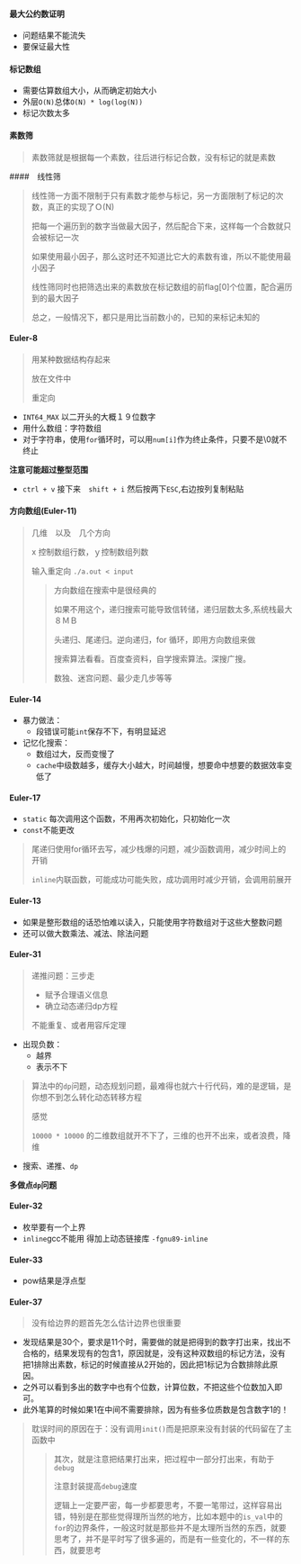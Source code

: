 #### 最大公约数证明

* 问题结果不能流失
* 要保证最大性

#### 标记数组

* 需要估算数组大小，从而确定初始大小
* 外层`O(N)`总体`O(N) * log(log(N))`
* 标记次数太多

#### 素数筛

> 素数筛就是根据每一个素数，往后进行标记合数，没有标记的就是素数

####　线性筛

> 线性筛一方面不限制于只有素数才能参与标记，另一方面限制了标记的次数，真正的实现了Ｏ(N)
>
> 把每一个遍历到的数字当做最大因子，然后配合下来，这样每一个合数就只会被标记一次
>
> 如果使用最小因子，那么这时还不知道比它大的素数有谁，所以不能使用最小因子
>
> 线性筛同时也把筛选出来的素数放在标记数组的前flag[0]个位置，配合遍历到的最大因子
>
> 总之，一般情况下，都只是用比当前数小的，已知的来标记未知的

#### Euler-8

> 用某种数据结构存起来
>
> 放在文件中
>
> 重定向

* `INT64_MAX` 以二开头的大概１９位数字
* 用什么数组：字符数组
* 对于字符串，使用`for`循环时，可以用`num[i]`作为终止条件，只要不是\0就不终止

**注意可能超过整型范围**

* `ctrl + v` 接下来　`shift + i`  然后按两下`ESC`,右边按列复制粘贴

#### 方向数组(Euler-11)

> 几维　以及　几个方向
>
> x 控制数组行数，ｙ控制数组列数
>
> 输入重定向 `./a.out < input`
>
> > 方向数组在搜索中是很经典的
> >
> > 如果不用这个，递归搜索可能导致信转储，递归层数太多,系统栈最大８ＭＢ
> >
> > 头递归、尾递归。逆向递归，for 循环，即用方向数组来做
> >
> > 搜索算法看看。百度查资料，自学搜索算法。深搜广搜。
> >
> > 数独、迷宫问题、最少走几步等等

#### Euler-14

* 暴力做法：
  * 段错误可能`int`保存不下，有明显延迟
* 记忆化搜索：
  * 数组过大，反而变慢了
  * `cache`中级数越多，缓存大小越大，时间越慢，想要命中想要的数据效率变低了

#### Euler-17

* `static` 每次调用这个函数，不用再次初始化，只初始化一次
* `const`不能更改

> 尾递归使用for循环去写，减少栈爆的问题，减少函数调用，减少时间上的开销
>
> `inline`内联函数，可能成功可能失败，成功调用时减少开销，会调用前展开

#### Euler-13

* 如果是整形数组的话恐怕难以读入，只能使用字符数组对于这些大整数问题
* 还可以做大数乘法、减法、除法问题

#### Euler-31

>  递推问题：三步走
>
>  * 赋予合理语义信息
>  * 确立动态递归dp方程
>
>  不能重复、或者用容斥定理

* 出现负数：
  * 越界
  * 表示不下

> 算法中的`dp`问题，动态规划问题，最难得也就六十行代码，难的是逻辑，是你想不到怎么转化动态转移方程
>
> 感觉
>
> `10000 * 10000` 的二维数组就开不下了，三维的也开不出来，或者浪费，降维

* 搜索、递推、`dp`

**多做点`dp`问题**

#### Euler-32

* 枚举要有一个上界
* `inline`gcc不能用 得加上动态链接库 `-fgnu89-inline`

#### Euler-33

* pow结果是浮点型

#### Euler-37

> 没有给边界的题首先怎么估计边界也很重要

* 发现结果是30个，要求是11个时，需要做的就是把得到的数字打出来，找出不合格的，结果发现有的包含1，原因就是，没有这种双数组的标记方法，没有把1排除出素数，标记的时候直接从2开始的，因此把1标记为合数排除此原因。
* 之外可以看到多出的数字中也有个位数，计算位数，不把这些个位数加入即可。
* 此外笔算的时候如果1在中间不需要排除，因为有些多位质数是包含数字1的！

> 耽误时间的原因在于：没有调用`init()`而是把原来没有封装的代码留在了主函数中
>
> > 其次，就是注意把结果打出来，把过程中一部分打出来，有助于`debug`
> >
> > 注意封装提高`debug`速度
> >
> > 逻辑上一定要严密，每一步都要思考，不要一笔带过，这样容易出错，特别是在那些觉得理所当然的地方，比如本题中的`is_val`中的`for`的边界条件，一般这时就是那些并不是太理所当然的东西，就要思考了，并不是平时写了很多遍的，而是有一些变化的，不一样的东西，就要思考

